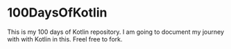 # 100DaysOfKotlin
This is my 100 days of Kotlin repository.  I am going to document my journey with with Kotlin in this. Freel free to fork.
